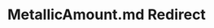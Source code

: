 ---
title: MetallicAmount.md Redirect
redirect_to: /Pages/StereoKit/MatParamName/MetallicAmount.html
---